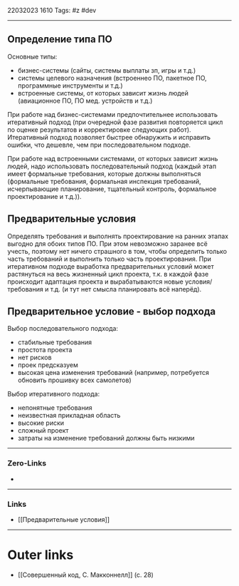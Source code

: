 22032023 1610
Tags: #z #dev 

---
## Определение типа ПО

Основные типы:
- бизнес-системы (сайты, системы выплаты зп, игры и т.д.)
- системы целевого назначения (встроеннео ПО, пакетное ПО, программные инструменты и т.д.)
- встроенные системы, от которых зависит жизнь людей (авиационное ПО, ПО мед. устройств и т.д.)

При работе над бизнес-системами предпочтительнее использовать итеративный подход (при очередной фазе развития повторяется цикл по оценке результатов и корректировке следующих работ). Итеративный подход позволяет быстрее обнаружить и исправить ошибки, что дешевле, чем при последовательном подходе.

При работе над встроенными системами, от которых зависит жизнь людей, надо использовать последовательный подход (каждый этап имеет формальные требования, которые должны выполняться (формальные требования, формальная инспекция требований, исчерпывающие планирование, тщательный контроль, формальное проектирование и т.д.)).

## Предварительные условия

Определять требования и выполнять проектирование на ранних этапах выгодно для обоих типов ПО. При этом невозможно заранее всё учесть, поэтому нет ничего страшного в том, чтобы определить только часть требований и выполнить только часть проектирования. При итеративном подходе выработка предварительных условий может растянуться на весь жизненный цикл проекта, т.к. в каждой фазе происходит адаптация проекта и вырабатываются новые условия/требования и т.д. (и тут нет смысла планировать всё наперёд).

## Предварительное условие - выбор подхода

Выбор последовательного подхода:
- стабильные требования
- простота проекта
- нет рисков
- проек предсказуем
- высокая цена изменения требований (например, потребуется обновить прошивку всех самолетов)

Выбор итеративного подхода:
- непонятные требования
- неизвестная прикладная область
- высокие риски
- сложный проект
- затраты на изменение требований должны быть низкими

---
### Zero-Links
- 

---
### Links
- [[Предварительные условия]]

---
# Outer links
- [[Совершенный код, С. Макконнелл]] (с. 28)